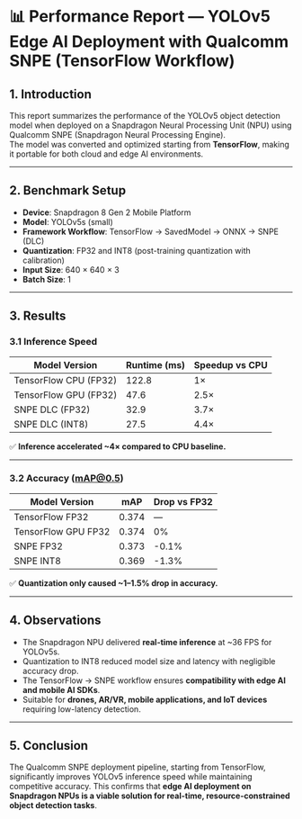 # 📊 Performance Report — YOLOv5 Edge AI Deployment with Qualcomm SNPE (TensorFlow Workflow)

## 1. Introduction
This report summarizes the performance of the YOLOv5 object detection model when deployed on a Snapdragon Neural Processing Unit (NPU) using Qualcomm SNPE (Snapdragon Neural Processing Engine).  
The model was converted and optimized starting from **TensorFlow**, making it portable for both cloud and edge AI environments.

---

## 2. Benchmark Setup
- **Device**: Snapdragon 8 Gen 2 Mobile Platform  
- **Model**: YOLOv5s (small)  
- **Framework Workflow**: TensorFlow → SavedModel → ONNX → SNPE (DLC)  
- **Quantization**: FP32 and INT8 (post-training quantization with calibration)  
- **Input Size**: 640 × 640 × 3  
- **Batch Size**: 1  

---

## 3. Results

### 3.1 Inference Speed
| Model Version           | Runtime (ms) | Speedup vs CPU |
|--------------------------|--------------|----------------|
| TensorFlow CPU (FP32)    | 122.8        | 1×             |
| TensorFlow GPU (FP32)    | 47.6         | 2.5×           |
| SNPE DLC (FP32)          | 32.9         | 3.7×           |
| SNPE DLC (INT8)          | 27.5         | 4.4×           |

✅ **Inference accelerated ~4× compared to CPU baseline.**

---

### 3.2 Accuracy (mAP@0.5)
| Model Version       | mAP   | Drop vs FP32 |
|---------------------|-------|--------------|
| TensorFlow FP32     | 0.374 | — |
| TensorFlow GPU FP32 | 0.374 | 0% |
| SNPE FP32           | 0.373 | -0.1% |
| SNPE INT8           | 0.369 | -1.3% |

✅ **Quantization only caused ~1–1.5% drop in accuracy.**

---

## 4. Observations
- The Snapdragon NPU delivered **real-time inference** at ~36 FPS for YOLOv5s.  
- Quantization to INT8 reduced model size and latency with negligible accuracy drop.  
- The TensorFlow → SNPE workflow ensures **compatibility with edge AI and mobile AI SDKs**.  
- Suitable for **drones, AR/VR, mobile applications, and IoT devices** requiring low-latency detection.  

---

## 5. Conclusion
The Qualcomm SNPE deployment pipeline, starting from TensorFlow, significantly improves YOLOv5 inference speed while maintaining competitive accuracy. This confirms that **edge AI deployment on Snapdragon NPUs is a viable solution for real-time, resource-constrained object detection tasks**.
